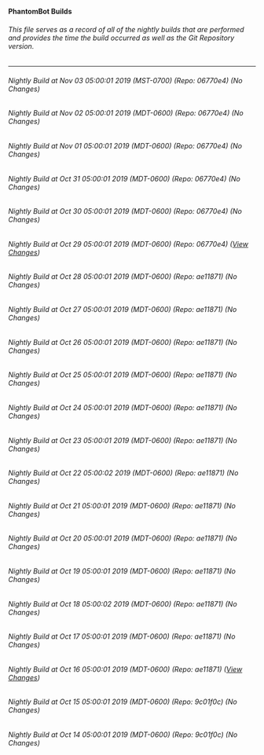 **PhantomBot Builds**

###### This file serves as a record of all of the nightly builds that are performed and provides the time the build occurred as well as the Git Repository version.
-------------------------------------------------------------------------------------------------------------
###### Nightly Build at Nov 03 05:00:01 2019 (MST-0700) (Repo: 06770e4) (No Changes)
###### Nightly Build at Nov 02 05:00:01 2019 (MDT-0600) (Repo: 06770e4) (No Changes)
###### Nightly Build at Nov 01 05:00:01 2019 (MDT-0600) (Repo: 06770e4) (No Changes)
###### Nightly Build at Oct 31 05:00:01 2019 (MDT-0600) (Repo: 06770e4) (No Changes)
###### Nightly Build at Oct 30 05:00:01 2019 (MDT-0600) (Repo: 06770e4) (No Changes)
###### Nightly Build at Oct 29 05:00:01 2019 (MDT-0600) (Repo: 06770e4) ([View Changes](https://github.com/PhantomBot/PhantomBot/compare/ae11871...06770e4))
###### Nightly Build at Oct 28 05:00:01 2019 (MDT-0600) (Repo: ae11871) (No Changes)
###### Nightly Build at Oct 27 05:00:01 2019 (MDT-0600) (Repo: ae11871) (No Changes)
###### Nightly Build at Oct 26 05:00:01 2019 (MDT-0600) (Repo: ae11871) (No Changes)
###### Nightly Build at Oct 25 05:00:01 2019 (MDT-0600) (Repo: ae11871) (No Changes)
###### Nightly Build at Oct 24 05:00:01 2019 (MDT-0600) (Repo: ae11871) (No Changes)
###### Nightly Build at Oct 23 05:00:01 2019 (MDT-0600) (Repo: ae11871) (No Changes)
###### Nightly Build at Oct 22 05:00:02 2019 (MDT-0600) (Repo: ae11871) (No Changes)
###### Nightly Build at Oct 21 05:00:01 2019 (MDT-0600) (Repo: ae11871) (No Changes)
###### Nightly Build at Oct 20 05:00:01 2019 (MDT-0600) (Repo: ae11871) (No Changes)
###### Nightly Build at Oct 19 05:00:01 2019 (MDT-0600) (Repo: ae11871) (No Changes)
###### Nightly Build at Oct 18 05:00:02 2019 (MDT-0600) (Repo: ae11871) (No Changes)
###### Nightly Build at Oct 17 05:00:01 2019 (MDT-0600) (Repo: ae11871) (No Changes)
###### Nightly Build at Oct 16 05:00:01 2019 (MDT-0600) (Repo: ae11871) ([View Changes](https://github.com/PhantomBot/PhantomBot/compare/9c01f0c...ae11871))
###### Nightly Build at Oct 15 05:00:01 2019 (MDT-0600) (Repo: 9c01f0c) (No Changes)
###### Nightly Build at Oct 14 05:00:01 2019 (MDT-0600) (Repo: 9c01f0c) (No Changes)
